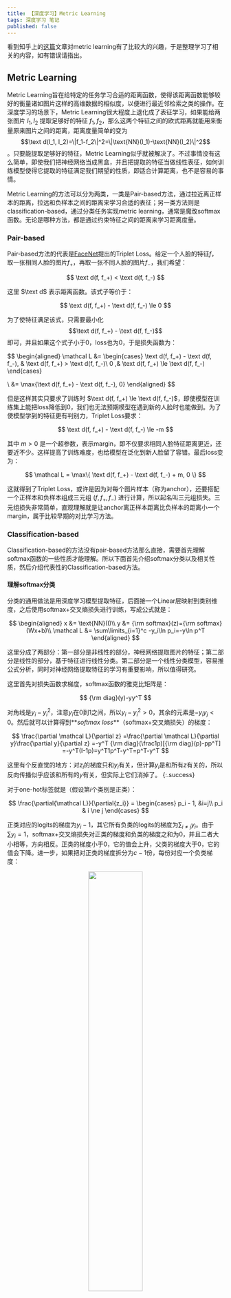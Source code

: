 ```yaml
---
title: 【深度学习】Metric Learning
tags: 深度学习 笔记
published: false
---
```


看到知乎上的[这篇](https://zhuanlan.zhihu.com/p/45368976)文章对metric learning有了比较大的兴趣，于是整理学习了相关的内容，如有错误请指出。
<!--more-->

## Metric Learning

Metric Learning旨在给特定的任务学习合适的距离函数，使得该距离函数能够较好的衡量诸如图片这样的高维数据的相似度，以便进行最近邻检索之类的操作。在深度学习的场景下，Metric Learning很大程度上退化成了表征学习，如果能给两张图片 $I_1, I_2$ 提取足够好的特征 $f_1, f_2$，那么这两个特征之间的欧式距离就能用来衡量原来图片之间的距离，距离度量简单的变为 $$\text d(I_1, I_2)=\|f_1-f_2\|^2=\|\text{NN}(I_1)-\text{NN}(I_2)\|^2$$。只要能提取足够好的特征，Metric Learning似乎就被解决了。不过事情没有这么简单，即使我们把神经网络当成黑盒，并且把提取的特征当做线性表征，如何训练模型使得它提取的特征满足我们期望的性质，即适合计算距离，也不是容易的事情。

Metric Learning的方法可以分为两类，一类是Pair-based方法，通过拉近离正样本的距离，拉远和负样本之间的距离来学习合适的表征；另一类方法则是classification-based，通过分类任务实现metric learning，通常是魔改softmax函数。无论是哪种方法，都是通过约束特征之间的距离来学习距离度量。

### Pair-based

Pair-based方法的代表是[FaceNet](https://arxiv.org/pdf/1503.03832)提出的Triplet Loss。给定一个人脸的特征$f$， 取一张相同人脸的图片$f_+$，再取一张不同人脸的图片$f_-$，我们希望：

$$
\text d(f, f_+) < \text d(f, f_-)
$$

这里 $\text d$ 表示距离函数。该式子等价于：

$$
\text d(f, f_+) - \text d(f, f_-) \le 0
$$

为了使特征满足该式，只需要最小化 $$\text d(f, f_+) - \text d(f, f_-)$$即可，并且如果这个式子小于0，loss也为0，于是损失函数为：

$$
\begin{aligned}
\mathcal L &= 
\begin{cases}
\text d(f, f_+) - \text d(f, f_-), & \text d(f, f_+) > \text d(f, f_-)\\
0 ,& \text d(f, f_+) \le \text d(f, f_-)
\end{cases}

\\
&= \max\{\text d(f, f_+) - \text d(f, f_-), 0\}
\end{aligned}
$$

但是这样其实只要求了训练时 $\text d(f, f_+) \le \text d(f, f_-)$，即使模型在训练集上能把loss降低到0，我们也无法预期模型在遇到新的人脸时也能做到。为了使模型学到的特征更有判别力，Triplet Loss要求：

$$
\text d(f, f_+) - \text d(f, f_-) \le -m
$$

其中 $m>0$ 是一个超参数，表示margin，即不仅要求相同人脸特征距离更近，还要近不少。这样提高了训练难度，也给模型在泛化到新人脸留了容错。最后loss变为：

$$
\mathcal L = \max\{ \text d(f, f_+) - \text d(f, f_-) + m, 0 \}
$$

这就得到了Triplet Loss，或许是因为对每个图片样本（称为anchor），还要搭配一个正样本和负样本组成三元组 $(f, f_+, f_-)$ 进行计算，所以起名叫三元组损失。三元组损失非常简单，直观理解就是让anchor离正样本距离比负样本的距离小一个margin，属于比较早期的对比学习方法。


### Classification-based

Classification-based的方法没有pair-based方法那么直接，需要首先理解softmax函数的一些性质才能理解。所以下面首先介绍softmax分类以及相关性质，然后介绍代表性的Classification-based方法。

#### 理解softmax分类

分类的通用做法是用深度学习模型提取特征，后面接一个Linear层映射到类别维度，之后使用softmax+交叉熵损失进行训练，写成公式就是：

$$
\begin{aligned}
x &= \text{NN}(I)\\
y &= {\rm softmax}(z)={\rm softmax}(Wx+b)\\
\mathcal L &= \sum\limits_{i=1}^c -y_i\ln p_i=-y\ln p^T
\end{aligned}
$$

这里分成了两部分：第一部分是非线性的部分，神经网络提取图片的特征；第二部分是线性的部分，基于特征进行线性分类。第二部分是一个线性分类模型，容易推公式分析，同时对神经网络提取特征的学习有重要影响，所以值得研究。

这里首先对损失函数求梯度，softmax函数的雅克比矩阵是：

$$
{\rm diag}(y)-yy^T
$$

对角线是$y_i-y_i^2$，注意$y_i$在0到1之间，所以$y_i-y_i^2>0$，其余的元素是$-y_iy_j<0$。然后就可以计算得到**_softmax loss_**（softmax+交叉熵损失）的梯度：

$$
\frac{\partial \mathcal L}{\partial z}
=\frac{\partial \mathcal L}{\partial y}\frac{\partial y}{\partial z}
=-y^T {\rm diag}(\frac1p)[{\rm diag}(p)-pp^T]
=-y^T(I-1p)=y^T1p^T-y^T=p^T-y^T 
$$

这里有个反直觉的地方：对$z_i$的梯度只和$y_i$有关，但计算$y_i$是和所有$z$有关的，所以反向传播似乎应该和所有的$y$有关，但实际上它们消掉了。
{:.success}

对于one-hot标签就是（假设第$i$个类别是正类）：

$$
\frac{\partial{\mathcal L}}{\partial{z_i}} = \begin{cases}
p_i - 1,   &i=j\\
p_i  & i \ne j
\end{cases} 
$$

正类对应的logits的梯度为$y_i-1$，其它所有负类的logits的梯度为$\sum_{i≠j}y_i$。由于$\sum y_i=1$，softmax+交叉熵损失对正类的梯度和负类的梯度之和为0，并且二者大小相等，方向相反。正类的梯度小于0，它的值会上升，父类的梯度大于0，它的值会下降。进一步，如果把对正类的梯度拆分为$c-1$份，每份对应一个负类梯度：

<div align=center>
<img src="../../../assets/images/posts/2025-07-01/softmax_grad.png" width="50%" />
</div>

那这样就可以把softmax分类理解为训练了 $c$ 个分类器，每个分类器都做到了正类和负类的平衡，且会根据预测的难度大小自适应的调整每个负类的权重。难度大的类别 $p_i - y_i$ 整体会更大，所以梯度更大，难度小的则梯度更小。

softmax分类除了有良好的梯度性质，其训练得到的权重 $W$ 也有很直观的几何含义，不考虑bias的话，第 $i$ 个类别对应的参数 $w_i$ 从原点指向类别中心。

对于第 $i$ 和第 $j$ 个类别，当 $w_ix_i+b_i=w_jx_j+b_j$ 时说明模型认为样本属于两个类别的概率相同，对于线性模型而言这意味着刚好落在决策边界上，因此 $(w_i-w_j)^Tx+b_i-b_j=0$ 对应的超平面就是这两个类别的分界面，与 $w_i-w_j$ 垂直的超平面就是决策边界。

#### CenterLoss

首先需要明确使用分类任务训练的模型为什么不能提取适用于检索的特征？把每个人当做一个类别，让模型对人脸进行分类，模型应该也能实现对人脸区分？实际是不行的，[CenterLoss](https://kpzhang93.github.io/papers/eccv2016.pdf)论文给了一个很好的图进行解释：

分类只需要保证提取的特征落在对应类别的区域内即可，在决策边界处，不同类别的特征距离可能比相同类别的还近，即特征是Sepaerable的。但Seperable的特征对检索来说是不能接受的，检索需要的是discriminative feature。

CenterLoss的想法很直接，就是让类内的特征更紧凑一些，从而间接拉大类之间的距离，只是确定类中心着实有些麻烦。后续的方法避开了这个问题，直接去掉了bias部分，于是 $w_i$ 就是类别中心。并且由于去掉了bias，特征就一定是放射状的，此时在角度上约束特征更近就成了一个更简单直接的方法，于是有了在角度上加margin而不是在欧式距离上加margin的方法。

#### Angular Margin

L-Softmax

A-Softmax

[ArcFace](https://arxiv.org/abs/1801.07698)是Classification-based方法的代表，实现简单，不需要构建三元组，而且效果很好。ArcFace加margin的方式很直观：

<div align=center>
<img src="../../../assets/images/posts/2025-07-01/softmax_arcface.png" width="50%" />
</div>

上图可视化了二维的特征，使用softmax训练得到的特征边界模糊，而使用ArcFace训练得到的特征边界清晰，不同人脸特征之间的角度远远大于相同人脸的角度。

ArcFace的做法是把softmax进行如下替换：

$$
\frac{
    e^{w_i^Tf_i}
}
{
    \sum_{j=1}^n e^{w_j^Tf_j}
}

\rightarrow

\frac{
    e^{s\cos (\theta_i+m)}
}
{
    \sum_{j=1}^n e^{s\cos (\theta_j+m)}
}
$$

这里$s>1$是超参数（通常取10到40），$$\cos\theta_i=\frac{w_i^Tf}{\|w_i\|\|f\|}$$是特征$f$和类别中心$w_i$的夹角余弦值，$m$则是margin。softmax替换后可以选择交叉熵或者Focal Loss进行分类。这里的替换涉及两个要点，一是为什么把 $w_i^Tf_i$ 替换成 $s\cos (\theta_i)$，二是margin为什么这么加。

$w_i^Tf_i$替换成$\cos (\theta_i)$可以参考[这里](https://zhuanlan.zhihu.com/p/49939159).

为什么加margin可以参考[这里](https://zhuanlan.zhihu.com/p/52108088).

ArcFace的angular margin对应着弧距(arc margin)（也叫geodesic测地距离）

把margin加在$\cos$里是ArcFace的创新点，这样加的几何意义如下图所示：

<div align=center>
<img src="../../../assets/images/posts/2025-07-01/arcface.png" width="70%" />
</div>

### 统一视角

https://www.zhihu.com/question/440729199/answer/1704992808

#### Circle Loss

Circle Loss不仅给两类metric learnning方法提供了统一的视角，还可以用来实现多标签分类。
